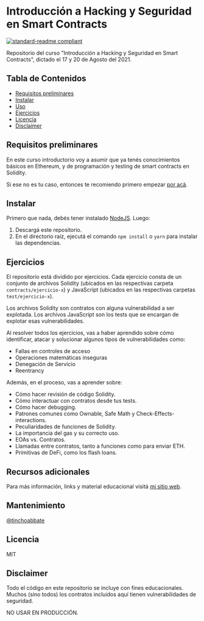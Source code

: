# Introducción a Hacking y Seguridad en Smart Contracts

[![standard-readme compliant](https://img.shields.io/badge/readme%20style-standard-brightgreen.svg?style=flat-square)](https://github.com/RichardLitt/standard-readme)

Repositorio del curso "Introducción a Hacking y Seguridad en Smart Contracts", dictado el 17 y 20 de Agosto del 2021.

## Tabla de Contenidos

- [Requisitos preliminares](#Requisitos-preliminares)
- [Instalar](#Instalar)
- [Uso](#Uso)
- [Ejercicios](#Ejercicios)
- [Licencia](#Licencia)
- [Disclaimer](#Disclaimer)

## Requisitos preliminares

En este curso introductorio voy a asumir que ya tenés conocimientos básicos en Ethereum, y de programación y testing de smart contracts en Solidity.

Si ese no es tu caso, entonces te recomiendo primero empezar [por acá](https://intro-ethereum.marto.lol/).

## Instalar

Primero que nada, debés tener instalado [NodeJS](https://nodejs.org/en/). Luego:

1. Descargá este repositorio.
2. En el directorio raíz, ejecutá el comando `npm install` o `yarn` para instalar las dependencias.

## Ejercicios

El repositorio está dividido por ejercicios. Cada ejercicio consta de un conjunto de archivos Solidity (ubicados en las respectivas carpeta `contracts/ejercicio-x`) y JavaScript (ubicados en las respectivas carpetas `test/ejercicio-x`).

Los archivos Solidity son contratos con alguna vulnerabilidad a ser explotada. Los archivos JavaScript son los tests que se encargan de  explotar esas vulnerabilidades.

Al resolver todos los ejercicios, vas a haber aprendido sobre cómo identificar, atacar y solucionar algunos tipos de vulnerabilidades como:

- Fallas en controles de acceso
- Operaciones matemáticas inseguras
- Denegación de Servicio
- Reentrancy

Además, en el proceso, vas a aprender sobre:

- Cómo hacer revisión de código Solidity.
- Cómo interactuar con contratos desde tus tests.
- Cómo hacer debugging.
- Patrones comunes como Ownable, Safe Math y Check-Effects-interactions.
- Peculiaridades de funciones de Solidity.
- La importancia del gas y su correcto uso.
- EOAs vs. Contratos.
- Llamadas entre contratos, tanto a funciones como para enviar ETH.
- Primitivas de DeFi, como los flash loans.

## Recursos adicionales

Para más información, links y material educacional visitá [mi sitio web](https://www.notonlyowner.com/learn/intro-seguridad-hacking-ethereum).

## Mantenimiento

[@tinchoabbate](https://github.com/tinchoabbate)

## Licencia

MIT

## Disclaimer

Todo el código en este repositorio se incluye con fines educacionales. Muchos (sino todos) los contratos incluidos aquí tienen vulnerabilidades de seguridad.

NO USAR EN PRODUCCIÓN.

